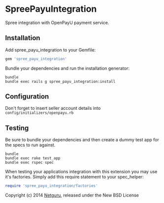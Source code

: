 SpreePayuIntegration
====================

Spree integration with OpenPayU payment service.

Installation
------------

Add spree_payu_integration to your Gemfile:

```ruby
gem 'spree_payu_integration'
```

Bundle your dependencies and run the installation generator:

```shell
bundle
bundle exec rails g spree_payu_integration:install
```

Configuration
-------------

Don't forget to insert seller account details into `config/initializers/openpayu.rb`

Testing
-------

Be sure to bundle your dependencies and then create a dummy test app for the specs to run against.

```shell
bundle
bundle exec rake test_app
bundle exec rspec spec
```

When testing your applications integration with this extension you may use it's factories.
Simply add this require statement to your spec_helper:

```ruby
require 'spree_payu_integration/factories'
```

Copyright (c) 2014 [Netguru](http://www.netguru.pl), released under the New BSD License
